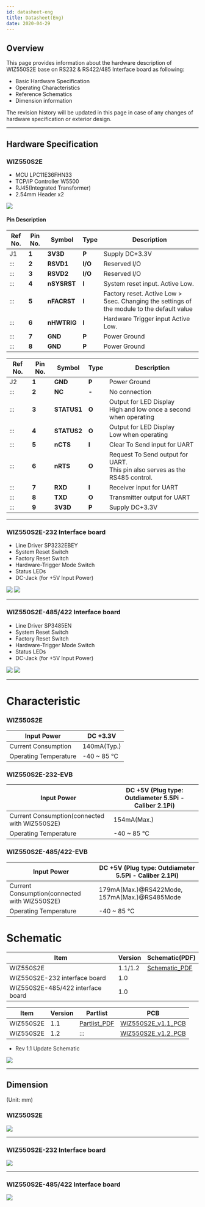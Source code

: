 ```yaml
---
id: datasheet-eng
title: Datasheet(Eng)
date: 2020-04-29
---
```


## Overview

This page provides information about the hardware description of
WIZ550S2E base on RS232 & RS422/485 Interface board as following:

  - Basic Hardware Specification
  - Operating Characteristics
  - Reference Schematics 
  - Dimension information

The revision history will be updated in this page in case of any changes
of hardware specification or exterior design.

-----
## Hardware Specification

### WIZ550S2E

   * MCU LPC11E36FHN33
   * TCP/IP Controller W5500
   * RJ45(Integrated Transformer)
   * 2.54mm Header x2

![](https://d3cmhcsnvv7jc.cloudfront.net/docs/img/products/wiz550s2e/wiz550s2eds/wiz550s2e_pin.jpg)

#### Pin Description

| Ref No. | Pin No. | Symbol      | Type    | Description                                                                                 |
| ------- | ------- | ----------- | ------- | ------------------------------------------------------------------------------------------- |
| J1      | **1**   | **3V3D**    | **P**   | Supply DC+3.3V                                                                              |
| :::     | **2**   | **RSVD1**   | **I/O** | Reserved I/O                                                                                |
| :::     | **3**   | **RSVD2**   | **I/O** | Reserved I/O                                                                                |
| :::     | **4**   | **nSYSRST** | **I**   | System reset input. Active Low.                                                             |
| :::     | **5**   | **nFACRST** | **I**   | Factory reset. Active Low \> 5sec. Changing the settings of the module to the default value |
| :::     | **6**   | **nHWTRIG** | **I**   | Hardware Trigger input Active Low.                                                          |
| :::     | **7**   | **GND**     | **P**   | Power Ground                                                                                |
| :::     | **8**   | **GND**     | **P**   | Power Ground                                                                                |

<table>
<thead>
<tr class="header">
<th>Ref No.</th>
<th>Pin No.</th>
<th>Symbol</th>
<th>Type</th>
<th>Description</th>
</tr>
</thead>
<tbody>
<tr class="odd">
<td>J2</td>
<td><strong>1</strong></td>
<td><strong>GND</strong></td>
<td><strong>P</strong></td>
<td>Power Ground</td>
</tr>
<tr class="even">
<td>:::</td>
<td><strong>2</strong></td>
<td><strong>NC</strong></td>
<td><strong>-</strong></td>
<td>No connection</td>
</tr>
<tr class="odd">
<td>:::</td>
<td><strong>3</strong></td>
<td><strong>STATUS1</strong></td>
<td><strong>O</strong></td>
<td>Output for LED Display<br />
High and low once a second when operating</td>
</tr>
<tr class="even">
<td>:::</td>
<td><strong>4</strong></td>
<td><strong>STATUS2</strong></td>
<td><strong>O</strong></td>
<td>Output for LED Display<br />
Low when operating</td>
</tr>
<tr class="odd">
<td>:::</td>
<td><strong>5</strong></td>
<td><strong>nCTS</strong></td>
<td><strong>I</strong></td>
<td>Clear To Send input for UART</td>
</tr>
<tr class="even">
<td>:::</td>
<td><strong>6</strong></td>
<td><strong>nRTS</strong></td>
<td><strong>O</strong></td>
<td>Request To Send output for UART.<br />
This pin also serves as the RS485 control.</td>
</tr>
<tr class="odd">
<td>:::</td>
<td><strong>7</strong></td>
<td><strong>RXD</strong></td>
<td><strong>I</strong></td>
<td>Receiver input for UART</td>
</tr>
<tr class="even">
<td>:::</td>
<td><strong>8</strong></td>
<td><strong>TXD</strong></td>
<td><strong>O</strong></td>
<td>Transmitter output for UART</td>
</tr>
<tr class="odd">
<td>:::</td>
<td><strong>9</strong></td>
<td><strong>3V3D</strong></td>
<td><strong>P</strong></td>
<td>Supply DC+3.3V</td>
</tr>
</tbody>
</table>

-----

### WIZ550S2E-232 Interface board

   * Line Driver SP3232EBEY
   * System Reset Switch
   * Factory Reset Switch
   * Hardware-Trigger Mode Switch
   * Status LEDs
   * DC-Jack (for +5V Input Power)

![](https://d3cmhcsnvv7jc.cloudfront.net/docs/img/products/wiz550s2e/wiz550s2eds/rs232if_pin_20140729.jpg)
![](https://d3cmhcsnvv7jc.cloudfront.net/docs/img/products/wiz550s2e/wiz550s2eds/크기변환_wiz550s2e-232-evb.png)

-----

### WIZ550S2E-485/422 Interface board

   * Line Driver SP3485EN
   * System Reset Switch
   * Factory Reset Switch
   * Hardware-Trigger Mode Switch
   * Status LEDs
   * DC-Jack (for +5V Input Power)

![](https://d3cmhcsnvv7jc.cloudfront.net/docs/img/products/wiz550s2e/wiz550s2eds/rs485-422if_pin_20140729.jpg)
![](https://d3cmhcsnvv7jc.cloudfront.net/docs/img/products/wiz550s2e/wiz550s2eds/크기변환_wiz550s2e-485-evb.png)

-----
# Characteristic

### WIZ550S2E

| Input Power           | DC +3.3V     |
| --------------------- | ------------ |
| Current Consumption   | 140mA(Typ.)  |
| Operating Temperature | \-40 \~ 85 ℃ |

### WIZ550S2E-232-EVB

| Input Power                                   | DC +5V (Plug type: Outdiameter 5.5Pi - Caliber 2.1Pi) |
| --------------------------------------------- | ----------------------------------------------------- |
| Current Consumption(connected with WIZ550S2E) | 154mA(Max.)                                           |
| Operating Temperature                         | \-40 \~ 85 ℃                                          |

### WIZ550S2E-485/422-EVB

| Input Power                                   | DC +5V (Plug type: Outdiameter 5.5Pi - Caliber 2.1Pi) |
| --------------------------------------------- | ----------------------------------------------------- |
| Current Consumption(connected with WIZ550S2E) | 179mA(Max.)@RS422Mode, 157mA(Max.)@RS485Mode          |
| Operating Temperature                         | \-40 \~ 85 ℃                                          |

# Schematic

| Item                              | Version | Schematic(PDF)                                                                                                                            |
| --------------------------------- | ------- | ----------------------------------------------------------------------------------------------------------------------------------------- |
| WIZ550S2E                         | 1.1/1.2 | <a href="https://d3cmhcsnvv7jc.cloudfront.net/docs/img/products/wiz550s2e/schematic1_wiz550s2e_v1.pdf" target="_blank">Schematic\_PDF</a> |
| WIZ550S2E-232 interface board     | 1.0     | <a href="https://d3cmhcsnvv7jc.cloudfront.net/docs/img/products/wiz550s2e/wiz550s2eds/rs232if_v1_0.pdf" target="_blank"></a>              |
| WIZ550S2E-485/422 interface board | 1.0     | <a href="https://d3cmhcsnvv7jc.cloudfront.net/docs/img/products/wiz550s2e/wiz550s2eds/rs485-422if_v1_0.pdf" target="_blank"></a>          |

| Item      | Version | Partlist                                                                                                                                   | PCB                                                                                                                                                   |
| --------- | ------- | ------------------------------------------------------------------------------------------------------------------------------------------ | ----------------------------------------------------------------------------------------------------------------------------------------------------- |
| WIZ550S2E | 1.1     | <a href="https://d3cmhcsnvv7jc.cloudfront.net/docs/img/products/wiz550s2e/wiz550s2e_ver1.1_pl_150916.pdf" target="_blank">Partlist_PDF</a> | [WIZ550S2E\_v1.1\_PCB](/img/products/wiz550s2e/wiz550s2eds_kr/wiz550s2e_v1.1.1.zip)                                                                   |
| WIZ550S2E | 1.2     | :::                                                                                                                                        | <a href="https://d3cmhcsnvv7jc.cloudfront.net/docs/img/products/wiz550s2e/wiz550s2eds_kr/wiz550s2e_v1.2.zip" target="_blank">WIZ550S2E\_v1.2\_PCB</a> |

  - Rev 1.1 Update Schematic

![](https://d3cmhcsnvv7jc.cloudfront.net/docs/img/products/wiz550s2e/wiz550s2e_rev.png)

-----
## Dimension

(Unit: mm)

### WIZ550S2E

![](https://d3cmhcsnvv7jc.cloudfront.net/docs/img/products/wiz550s2e/wiz550s2eds/wiz550s2e_dimension.jpg)

-----

### WIZ550S2E-232 Interface board

![](https://d3cmhcsnvv7jc.cloudfront.net/docs/img/products/wiz550s2e/wiz550s2eds/rs232if_dimension.jpg)

-----

### WIZ550S2E-485/422 Interface board

![](https://d3cmhcsnvv7jc.cloudfront.net/docs/img/products/wiz550s2e/wiz550s2eds/rs485-422if_dimension.jpg)
